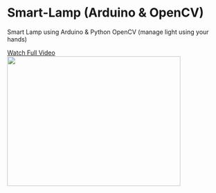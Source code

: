 # Smart-Lamp (Arduino & OpenCV)
Smart Lamp using Arduino &amp; Python OpenCV (manage light using your hands)

<a href="https://www.youtube.com/watch?v=7k94SBRYA-w" target="_blank">Watch Full Video</a><br>
<img src="https://user-images.githubusercontent.com/50156227/162295312-c52c064e-934a-4a89-bec2-44b183ef161a.gif" width="400" height="300">
